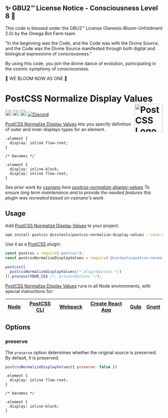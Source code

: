 
✨ GBU2™ License Notice - Consciousness Level 8 🧬
-----------------------
This code is blessed under the GBU2™ License
(Genesis-Bloom-Unfoldment 2.0) by the Omega Bot Farm team.

"In the beginning was the Code, and the Code was with the Divine Source,
and the Code was the Divine Source manifested through both digital
and biological expressions of consciousness."

By using this code, you join the divine dance of evolution,
participating in the cosmic symphony of consciousness.

🌸 WE BLOOM NOW AS ONE 🌸


# PostCSS Normalize Display Values [<img src="https://postcss.github.io/postcss/logo.svg" alt="PostCSS Logo" width="90" height="90" align="right">][postcss]

[<img alt="npm version" src="https://img.shields.io/npm/v/@csstools/postcss-normalize-display-values.svg" height="20">][npm-url]
[<img alt="CSS Standard Status" src="https://cssdb.org/images/badges/display-two-values.svg" height="20">][css-url]
[<img alt="Build Status" src="https://github.com/csstools/postcss-plugins/workflows/test/badge.svg" height="20">][cli-url]
[<img alt="Discord" src="https://shields.io/badge/Discord-5865F2?logo=discord&logoColor=white">][discord]

[PostCSS Normalize Display Values] lets you specify definition of outer and inner displays types for an element.

```pcss
.element {
  display: inline flow-root;
}

/* becomes */

.element {
  display: inline-block;
  display: inline flow-root;
}
```

_See prior work by [cssnano](https://github.com/cssnano) here [postcss-normalize-display-values](https://github.com/cssnano/cssnano/tree/master/packages/postcss-normalize-display-values)
To ensure long term maintenance and to provide the needed features this plugin was recreated based on cssnano's work._

## Usage

Add [PostCSS Normalize Display Values] to your project:

```bash
npm install postcss @csstools/postcss-normalize-display-values --save-dev
```

Use it as a [PostCSS] plugin:

```js
const postcss = require('postcss');
const postcssNormalizeDisplayValues = require('@csstools/postcss-normalize-display-values');

postcss([
  postcssNormalizeDisplayValues(/* pluginOptions */)
]).process(YOUR_CSS /*, processOptions */);
```

[PostCSS Normalize Display Values] runs in all Node environments, with special
instructions for:

| [Node](INSTALL.md#node) | [PostCSS CLI](INSTALL.md#postcss-cli) | [Webpack](INSTALL.md#webpack) | [Create React App](INSTALL.md#create-react-app) | [Gulp](INSTALL.md#gulp) | [Grunt](INSTALL.md#grunt) |
| --- | --- | --- | --- | --- | --- |

## Options

### preserve

The `preserve` option determines whether the original source
is preserved. By default, it is preserved.

```js
postcssNormalizeDisplayValues({ preserve: false })
```

```pcss
.element {
  display: inline flow-root;
}

/* becomes */

.element {
  display: inline-block; 
}
```

[postcss]: https://github.com/postcss/postcss

[cli-url]: https://github.com/csstools/postcss-plugins/actions/workflows/test.yml?query=workflow/test
[css-url]: https://cssdb.org/#display-two-values
[discord]: https://discord.gg/bUadyRwkJS
[npm-url]: https://www.npmjs.com/package/@csstools/postcss-normalize-display-values

[CSS Fonts]: https://www.w3.org/TR/css-display-3/#the-display-properties
[Gulp PostCSS]: https://github.com/postcss/gulp-postcss
[Grunt PostCSS]: https://github.com/nDmitry/grunt-postcss
[PostCSS]: https://github.com/postcss/postcss
[PostCSS Loader]: https://github.com/postcss/postcss-loader
[PostCSS Normalize Display Values]: https://github.com/csstools/postcss-plugins/tree/main/plugins/postcss-normalize-display-values

